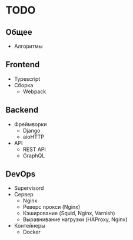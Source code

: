 # TODO

## Общее

- Алгоритмы



## Frontend

- Typescript
- Сборка
    - Webpack



## Backend

- Фреймворки
    - Django
    - aioHTTP
- API
    - REST API
    - GraphQL



## DevOps

- Supervisord
- Сервер
    - Nginx
    - Реверс прокси (Nginx)
    - Кэширование (Squid, Nginx, Varnish)
    - Выравнивание нагрузки (HAProxy, Nginx)
- Контейнеры
    - Docker